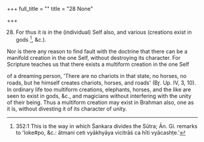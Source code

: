 +++
full_title = ""
title = "28 None"

+++


28. For thus it is in the (individual) Self also, and various (creations exist in gods [^fn_309], &c.).

[^fn_309]: 352:1 This is the way in which Śankara divides the Sūtra; Ān. Gi. remarks to 'loke#po, &c.: ātmani ceti vyākhyāya vicitrāś ca hīti vyācashṭe.'

Nor is there any reason to find fault with the doctrine that there can be a manifold creation in the one Self, without destroying its character. For Scripture teaches us that there exists a multiform creation in the one Self

of a dreaming person, 'There are no chariots in that state, no horses, no roads, but he himself creates chariots, horses, and roads' (Br̥. Up. IV, 3, 10). In ordinary life too multiform creations, elephants, horses, and the like are seen to exist in gods, &c., and magicians without interfering with the unity of their being. Thus a multiform creation may exist in Brahman also, one as it is, without divesting it of its character of unity.

